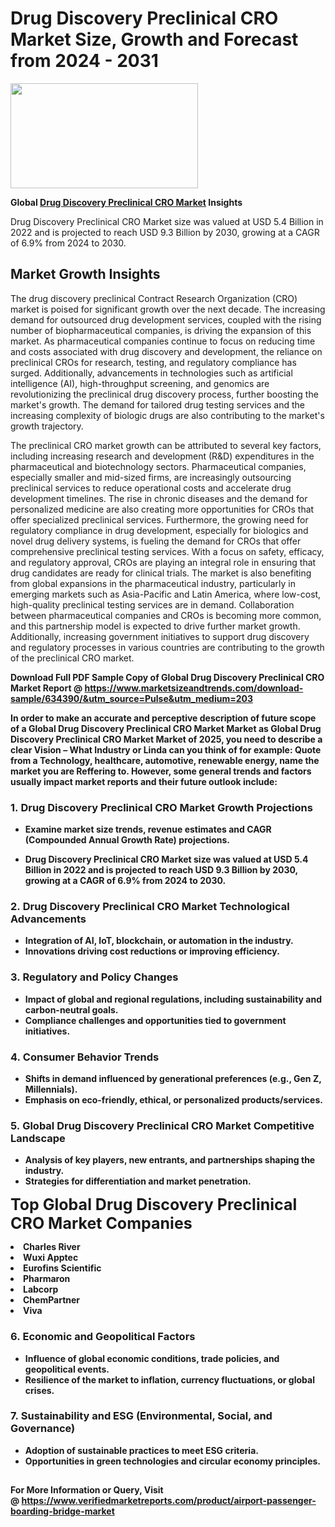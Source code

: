 <H1>Drug Discovery Preclinical CRO Market Size, Growth and Forecast from 2024 - 2031</H1><img class="aligncenter size-medium wp-image-584254" src="https://thirdeyenews.in/wp-content/uploads/2024/09/Global-Market-Research-300x168.jpeg" alt="" width="300" height="168" /><p><strong>Global&nbsp;<a href="https://www.marketsizeandtrends.com/download-sample/634390/&amp;utm_source=Pulse&amp;utm_medium=203">Drug Discovery Preclinical CRO Market</a> Insights</strong></p><p>Drug Discovery Preclinical CRO Market size was valued at USD 5.4 Billion in 2022 and is projected to reach USD 9.3 Billion by 2030, growing at a CAGR of 6.9% from 2024 to 2030.</p><p><h2>Market Growth Insights</h2> <p>The drug discovery preclinical Contract Research Organization (CRO) market is poised for significant growth over the next decade. The increasing demand for outsourced drug development services, coupled with the rising number of biopharmaceutical companies, is driving the expansion of this market. As pharmaceutical companies continue to focus on reducing time and costs associated with drug discovery and development, the reliance on preclinical CROs for research, testing, and regulatory compliance has surged. Additionally, advancements in technologies such as artificial intelligence (AI), high-throughput screening, and genomics are revolutionizing the preclinical drug discovery process, further boosting the market's growth. The demand for tailored drug testing services and the increasing complexity of biologic drugs are also contributing to the market's growth trajectory.</p> <p><strong></strong></p> <p>The preclinical CRO market growth can be attributed to several key factors, including increasing research and development (R&D) expenditures in the pharmaceutical and biotechnology sectors. Pharmaceutical companies, especially smaller and mid-sized firms, are increasingly outsourcing preclinical services to reduce operational costs and accelerate drug development timelines. The rise in chronic diseases and the demand for personalized medicine are also creating more opportunities for CROs that offer specialized preclinical services. Furthermore, the growing need for regulatory compliance in drug development, especially for biologics and novel drug delivery systems, is fueling the demand for CROs that offer comprehensive preclinical testing services. With a focus on safety, efficacy, and regulatory approval, CROs are playing an integral role in ensuring that drug candidates are ready for clinical trials. The market is also benefiting from global expansions in the pharmaceutical industry, particularly in emerging markets such as Asia-Pacific and Latin America, where low-cost, high-quality preclinical testing services are in demand. Collaboration between pharmaceutical companies and CROs is becoming more common, and this partnership model is expected to drive further market growth. Additionally, increasing government initiatives to support drug discovery and regulatory processes in various countries are contributing to the growth of the preclinical CRO market.</p> <p><strong></p><p><span class=""><strong>Download Full PDF Sample Copy of Global Drug Discovery Preclinical CRO Market Report</strong> @ <a href="https://www.marketsizeandtrends.com/download-sample/634390/&amp;utm_source=Pulse&amp;utm_medium=203" target="_blank">https://www.marketsizeandtrends.com/download-sample/634390/&amp;utm_source=Pulse&amp;utm_medium=203</a></span></p><p>In order to make an accurate and perceptive description of future scope of a Global&nbsp;Drug Discovery Preclinical CRO Market Market as Global&nbsp;Drug Discovery Preclinical CRO Market Market of 2025, you need to describe a clear Vision &ndash; What Industry or Linda can you think of for example: Quote from a Technology, healthcare, automotive, renewable energy, name the market you are Reffering to. However, some general trends and factors usually impact market reports and their future outlook include:</p><h3>1.&nbsp;<strong>Drug Discovery Preclinical CRO Market Growth Projections</strong></h3><ul><li>Examine market size trends, revenue estimates and CAGR (Compounded Annual Growth Rate) projections.</li><li><p>Drug Discovery Preclinical CRO Market size was valued at USD 5.4 Billion in 2022 and is projected to reach USD 9.3 Billion by 2030, growing at a CAGR of 6.9% from 2024 to 2030.</p></li></ul><h3>2.&nbsp;<strong>Drug Discovery Preclinical CRO Market Technological Advancements</strong></h3><ul><li>Integration of AI, IoT, blockchain, or automation in the industry.</li><li>Innovations driving cost reductions or improving efficiency.</li></ul><h3>3.&nbsp;<strong>Regulatory and Policy Changes</strong></h3><ul><li>Impact of global and regional regulations, including sustainability and carbon-neutral goals.</li><li>Compliance challenges and opportunities tied to government initiatives.</li></ul><h3>4.&nbsp;<strong>Consumer Behavior Trends</strong></h3><ul><li>Shifts in demand influenced by generational preferences (e.g., Gen Z, Millennials).</li><li>Emphasis on eco-friendly, ethical, or personalized products/services.</li></ul><h3>5.&nbsp;<strong>Global Drug Discovery Preclinical CRO Market Competitive Landscape</strong></h3><ul><li>Analysis of key players, new entrants, and partnerships shaping the industry.</li><li>Strategies for differentiation and market penetration.</li></ul><p data-pm-slice="1 1 []"><span style="color: inherit; font-family: inherit; font-size: 25px;">Top Global Drug Discovery Preclinical CRO Market Companies</span></p><div class="" data-test-id=""><p><li>Charles River</li><li> Wuxi Apptec</li><li> Eurofins Scientific</li><li> Pharmaron</li><li> Labcorp</li><li> ChemPartner</li><li> Viva</li></p></div><h3>6.&nbsp;<strong>Economic and Geopolitical Factors</strong></h3><ul><li>Influence of global economic conditions, trade policies, and geopolitical events.</li><li>Resilience of the market to inflation, currency fluctuations, or global crises.</li></ul><h3>7.&nbsp;<strong>Sustainability and ESG (Environmental, Social, and Governance)</strong></h3><ul><li>Adoption of sustainable practices to meet ESG criteria.</li><li>Opportunities in green technologies and circular economy principles.</li></ul><h2><strong style="font-size: 14px;">For More Information or Query, Visit @&nbsp;</strong><a style="background-color: #ffffff; font-size: 14px;" href="https://www.marketsizeandtrends.com/report/drug-discovery-preclinical-cro-market/" target="_blank">https://www.verifiedmarketreports.com/product/airport-passenger-boarding-bridge-market</a></h2>
